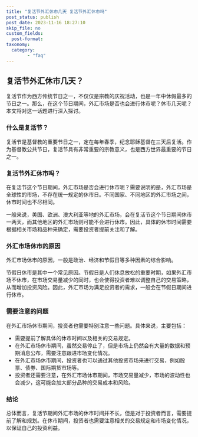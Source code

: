 ```yaml
---
title: "复活节外汇休市几天 复活节外汇休市吗"
post_status: publish
post_date: 2023-11-16 18:27:10
skip_file: no
custom_fields: 
  post-format: 
taxonomy:
  category:
        - "faq"
---
```


## 复活节外汇休市几天？

复活节作为西方传统节日之一，不仅仅是宗教的庆祝活动，也是一年中休假最多的节日之一。那么，在这个节日期间，外汇市场是否也会进行休市呢？休市几天呢？本文将对这一话题进行深入探讨。

### 什么是复活节？

复活节是基督教的重要节日之一，定在每年春季，纪念耶稣基督在三天后复活。作为基督教公共节日，复活节具有非常重要的宗教意义，也是西方世界最重要的节日之一。

### 复活节外汇休市吗？

在复活节这个节日期间，外汇市场是否会进行休市呢？需要说明的是，外汇市场是全球性的市场，不存在统一规定的休市日。不同国家、不同地区的外汇市场之间，休市时间也不尽相同。

一般来说，美国、欧洲、澳大利亚等地的外汇市场，会在复活节这个节日期间休市一两天，而其他地区的外汇市场则可能不会进行休市。因此，具体的休市时间需要根据相关市场和品种来确定，需要投资者提前关注和了解。

### 外汇市场休市的原因

外汇市场休市的原因，一般是政治、经济和节假日等多种因素的综合影响。

节假日休市是其中一个常见原因。节假日是人们休息放松的重要时期，如果外汇市场不休市，在市场交易量减少的同时，也会使得投资者难以调整自己的交易策略，从而增加投资风险。因此，外汇市场为满足投资者的需求，一般会在节假日期间进行休市。

### 需要注意的问题

在外汇市场休市期间，投资者也需要特别注意一些问题。具体来说，主要包括：

- 需要提前了解具体的休市时间以及相关的交易规定。
- 在外汇市场休市期间，虽然交易停止了，但是市场上仍然会有大量的数据和预期消息公布，需要注意跟进市场变化情况。
- 在外汇市场休市期间，投资者也可以通过其他投资市场来进行交易，例如股票、债券、国际期货市场等。
- 投资者还需要注意，在外汇市场休市期间，市场交易量减少，市场的波动性也会减少，这可能会加大部分品种的交易成本和风险。

### 结论

总体而言，复活节期间外汇市场的休市时间并不长，但是对于投资者而言，需要提前了解和规划。在休市期间，投资者也需要注意相关的交易规定和市场变化情况，以保证自己的投资利益。
